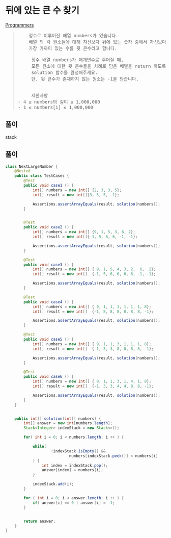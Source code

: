 # 뒤에 있는 큰 수 찾기

[Programmers](https://school.programmers.co.kr/learn/courses/30/lessons/154539)

> 
> <pre>
>     정수로 이루어진 배열 numbers가 있습니다.
>     배열 의 각 원소들에 대해 자신보다 뒤에 있는 숫자 중에서 자신보다 크면서
>     가장 가까이 있는 수를 뒷 큰수라고 합니다.
> 
>      정수 배열 numbers가 매개변수로 주어질 때,
>      모든 원소에 대한 뒷 큰수들을 차례로 담은 배열을 return 하도록
>      solution 함수를 완성해주세요.
>      단, 뒷 큰수가 존재하지 않는 원소는 -1을 담습니다.
> 
> 
>      제한사항
> - 4 ≤ numbers의 길이 ≤ 1,000,000
> - 1 ≤ numbers[i] ≤ 1,000,000
> </pre>
>


## 풀이
stack


## 풀이
````java
class NextLargeNumber {
    @Nested
    public class TestCases {
        @Test
        public void case1 () {
            int[] numbers = new int[] {2, 3, 3, 5};
            int[] result = new int[]{3, 5, 5, -1};

            Assertions.assertArrayEquals(result, solution(numbers));
        }


        @Test
        public void case2 () {
            int[] numbers = new int[] {9, 1, 5, 3, 6, 2};
            int[] result = new int[]{-1, 5, 6, 6, -1, -1};

            Assertions.assertArrayEquals(result, solution(numbers));
        }

        @Test
        public void case3 () {
            int[] numbers = new int[] { 9, 1, 5, 4, 3, 2,  6,  2};
            int[] result = new int[]  {-1, 5, 6, 6, 6, 6, -1, -1};

            Assertions.assertArrayEquals(result, solution(numbers));
        }

        @Test
        public void case4 () {
            int[] numbers = new int[] { 9, 1, 1, 1, 1, 1, 1, 8};
            int[] result = new int[]  {-1, 8, 8, 8, 8, 8, 8, -1};

            Assertions.assertArrayEquals(result, solution(numbers));
        }

        @Test
        public void case5 () {
            int[] numbers = new int[] { 9, 1, 1, 3, 1, 1, 1, 8};
            int[] result = new int[]  {-1, 3, 3, 8, 8, 8, 8, -1};

            Assertions.assertArrayEquals(result, solution(numbers));
        }

        @Test
        public void case6 () {
            int[] numbers = new int[] { 9, 1, 1, 3, 1, 4, 1, 8};
            int[] result = new int[]  {-1, 3, 3, 4, 4, 8, 8, -1};

            Assertions.assertArrayEquals(result, solution(numbers));
        }
    }


    public int[] solution(int[] numbers) {
        int[] answer = new int[numbers.length];
        Stack<Integer> indexStack = new Stack<>();

        for( int i = 0; i < numbers.length; i ++ ) {

            while(
                    !indexStack.isEmpty() &&
                            numbers[indexStack.peek()] < numbers[i]
            ) {
                int index = indexStack.pop();
                answer[index] = numbers[i];
            }

            indexStack.add(i);
        }

        for ( int i = 0; i < answer.length; i ++ ) {
            if( answer[i] == 0 ) answer[i] = -1;
        }


        return answer;
    }
}
````